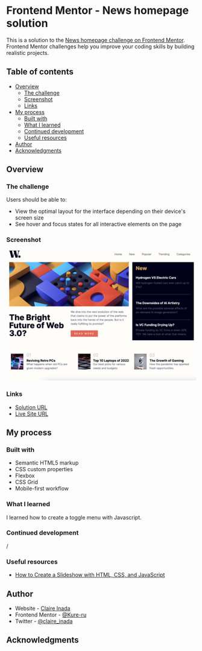 # Frontend Mentor - News homepage solution

This is a solution to the [News homepage challenge on Frontend Mentor](https://www.frontendmentor.io/challenges/news-homepage-H6SWTa1MFl). Frontend Mentor challenges help you improve your coding skills by building realistic projects. 

## Table of contents

- [Overview](#overview)
  - [The challenge](#the-challenge)
  - [Screenshot](#screenshot)
  - [Links](#links)
- [My process](#my-process)
  - [Built with](#built-with)
  - [What I learned](#what-i-learned)
  - [Continued development](#continued-development)
  - [Useful resources](#useful-resources)
- [Author](#author)
- [Acknowledgments](#acknowledgments)

## Overview

### The challenge

Users should be able to:

- View the optimal layout for the interface depending on their device's screen size
- See hover and focus states for all interactive elements on the page

### Screenshot

![](./screenshot.png)


### Links

- [Solution URL](https://github.com/Kure-ru/News_homepage)
-  [Live Site URL](https://kure-ru.github.io/News_homepage/)

## My process

### Built with

- Semantic HTML5 markup
- CSS custom properties
- Flexbox
- CSS Grid
- Mobile-first workflow

### What I learned

I learned how to create a toggle menu with Javascript.


### Continued development

/

### Useful resources
- [How to Create a Slideshow with HTML, CSS, and JavaScript](https://www.freecodecamp.org/news/how-to-create-a-slideshow/)


## Author

- Website - [Claire Inada](https://claireinada.netlify.app/)
- Frontend Mentor - [@Kure-ru](https://www.frontendmentor.io/profile/Kure-ru)
- Twitter - [@claire_inada](https://twitter.com/claire_inada)



## Acknowledgments

